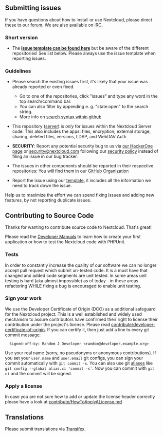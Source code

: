 ## Submitting issues

If you have questions about how to install or use Nextcloud, please direct these to our [forum][forum]. We are also available on [IRC][irc].

### Short version

 * The [**issue template can be found here**][template] but be aware of the different repositories! See list below. Please always use the issue template when reporting issues.

### Guidelines
* Please search the existing issues first, it's likely that your issue was already reported or even fixed.
  - Go to one of the repositories, click "issues" and type any word in the top search/command bar.
  - You can also filter by appending e. g. "state:open" to the search string.
  - More info on [search syntax within github](https://help.github.com/articles/searching-issues)
* This repository ([server](https://github.com/nextcloud/server/issues)) is *only* for issues within the Nextcloud Server code. This also includes the apps: files, encryption, external storage, sharing, deleted files, versions, LDAP, and WebDAV Auth
* __SECURITY__: Report any potential security bug to us via [our HackerOne page](https://hackerone.com/nextcloud) or security@nextcloud.com following our [security policy](https://nextcloud.com/security/) instead of filing an issue in our bug tracker.
* The issues in other components should be reported in their respective repositories: You will find them in our [GitHub Organization](https://github.com/nextcloud/)

* Report the issue using our [template][template], it includes all the information we need to track down the issue.

Help us to maximize the effort we can spend fixing issues and adding new features, by not reporting duplicate issues.

[template]: https://raw.githubusercontent.com/nextcloud/server/master/.github/issue_template.md
[forum]: https://help.nextcloud.com/
[irc]: https://webchat.freenode.net/?channels=nextcloud

## Contributing to Source Code

Thanks for wanting to contribute source code to Nextcloud. That's great!

Please read the [Developer Manuals][devmanual] to learn how to create your first application or how to test the Nextcloud code with PHPUnit.

### Tests

In order to constantly increase the quality of our software we can no longer accept pull request which submit un-tested code.
It is a must have that changed and added code segments are unit tested.
In some areas unit testing is hard (aka almost impossible) as of today - in these areas refactoring WHILE fixing a bug is encouraged to enable unit testing.

### Sign your work

We use the Developer Certificate of Origin (DCO) as a additional safeguard
for the Nextcloud project. This is a well established and widely used
mechanism to assure contributors have confirmed their right to license
their contribution under the project's license.
Please read [contribute/developer-certificate-of-origin][dcofile].
If you can certify it, then just add a line to every git commit message:

````
  Signed-off-by: Random J Developer <random@developer.example.org>
````

Use your real name (sorry, no pseudonyms or anonymous contributions).
If you set your `user.name` and `user.email` git configs, you can sign your
commit automatically with `git commit -s`. You can also use git [aliases](https://git-scm.com/book/tr/v2/Git-Basics-Git-Aliases)
like `git config --global alias.ci 'commit -s'`. Now you can commit with
`git ci` and the commit will be signed.

### Apply a license

In case you are not sure how to add or update the license header correctly please have a look at [contribute/HowToApplyALicense.md][applyalicense]

[devmanual]: https://docs.nextcloud.org/server/10/developer_manual/
[dcofile]: https://github.com/nextcloud/server/blob/master/contribute/developer-certificate-of-origin
[applyalicense]: https://github.com/nextcloud/server/blob/master/contribute/HowToApplyALicense.md

## Translations
Please submit translations via [Transifex][transifex].

[transifex]: https://www.transifex.com/nextcloud
